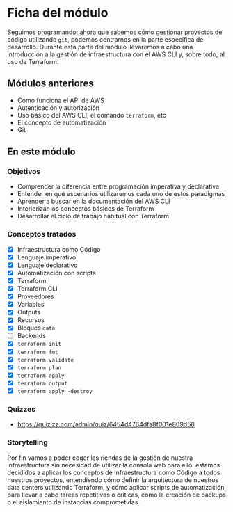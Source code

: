 # Ficha del módulo

Seguimos programando: ahora que sabemos cómo gestionar proyectos de código utilizando `git`, podemos centrarnos
en la parte específica de desarrollo. Durante esta parte del módulo llevaremos a cabo una introducción a la
gestión de infraestructura con el AWS CLI y, sobre todo, al uso de Terraform.

## Módulos anteriores

- Cómo funciona el API de AWS
- Autenticación y autorización
- Uso básico del AWS CLI, el comando `terraform`, etc
- El concepto de automatización
- Git

## En este módulo

### Objetivos

* Comprender la diferencia entre programación imperativa y declarativa
* Entender en qué escenarios utilizaremos cada uno de estos paradigmas
* Aprender a buscar en la documentación del AWS CLI
* Interiorizar los conceptos básicos de Terraform
* Desarrollar el ciclo de trabajo habitual con Terraform

### Conceptos tratados
 
- [x] Infraestructura como Código
- [x] Lenguaje imperativo
- [x] Lenguaje declarativo
- [x] Automatización con scripts
- [x] Terraform
- [x] Terraform CLI
- [x] Proveedores
- [x] Variables
- [x] Outputs
- [x] Recursos
- [x] Bloques `data`
- [ ] Backends
- [x] `terraform init`
- [x] `terraform fmt`
- [x] `terraform validate`
- [x] `terraform plan`
- [x] `terraform apply`
- [x] `terraform output`
- [x] `terraform apply -destroy`
### Quizzes

* https://quizizz.com/admin/quiz/6454d4764dfa8f001e809d58

### Storytelling

Por fin vamos a poder coger las riendas de la gestión de nuestra infraestructura sin necesidad de
utilizar la consola web para ello: estamos decididos a aplicar los conceptos de Infraestructura como
Código a todos nuestros proyectos, entendiendo cómo definir la arquitectura de nuestros data centers
utilizando Terraform, y cómo aplicar scripts de automatización para llevar a cabo tareas repetitivas
o críticas, como la creación de backups o el aislamiento de instancias comprometidas.
